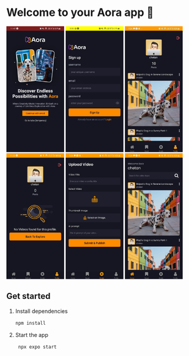 # Welcome to your Aora app 👋
<p float="left">
  <img src="./assets/preview/homepage.jpeg" width="30%" />
  <img src="./assets/preview/preview2.jpg" width="30%" />
  <img src="./assets/preview/preview5.jpg" width="30%" />
  <img src="./assets/preview/preview4.jpg" width="30%" />
  <img src="./assets/preview/preview6.jpg" width="30%" />
  <img src="./assets/preview/preview7.jpg" width="30%" />
</p>

## Get started

1. Install dependencies

   ```bash
   npm install
   ```

2. Start the app

   ```bash
    npx expo start
   ```

